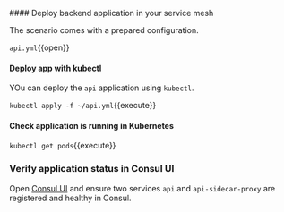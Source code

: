 #### Deploy backend application in your service mesh

The scenario comes with a prepared configuration.

`api.yml`{{open}}

#### Deploy app with kubectl

YOu can deploy the `api` application using `kubectl`.

`kubectl apply -f ~/api.yml`{{execute}}


#### Check application is running in Kubernetes

`kubectl get pods`{{execute}}


### Verify application status in Consul UI

Open [Consul UI](https://[[HOST_SUBDOMAIN]]-80-[[KATACODA_HOST]].environments.katacoda.com/ui/minidc/services) and ensure two services `api` and `api-sidecar-proxy` are registered and healthy in Consul.

